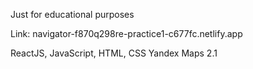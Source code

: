 Just for educational purposes

Link: navigator-f870q298re-practice1-c677fc.netlify.app

ReactJS, JavaScript, HTML, CSS
Yandex Maps 2.1
